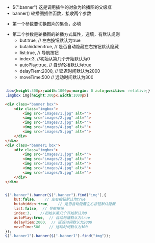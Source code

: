 - $(".banner") 这是调用插件的对象为轮播图的父级框
- banner() 轮播图插件函数，接收两个参数
+ 第一个参数要切换图片的集合，必填
- 第二个参数是轮播图的轮播方式属性，选填，有默认规则
    + but:true,    // 左右按钮默认为true
    + butahidden:true,    // 是否自动隐藏左右按钮默认隐藏
    + list:true,  // 导航按钮
    + index:3,    //初始从第几个开始默认为0
    + autoPlay:true,  // 自动轮播默认为true
    + delayTiem:2000,  // 延迟时间默认为2000
    + moveTime:500    // 远动时间默认为300
```css

.box{height:300px;width:1000px;margin: 0 auto;position: relative;}
.imgbox img{height:300px;width:1000px}
```
```html
<div class="banner box">
    <div class="imgbox">
        <img src="images/1.jpg" alt="">
        <img src="images/2.jpg" alt="">
        <img src="images/3.jpg" alt="">
        <img src="images/4.jpg" alt="">
        <img src="images/5.jpg" alt="">
    </div>
</div>
<div class="banner1 box">
    <div class="imgbox">
        <img src="images/1.jpg" alt="">
        <img src="images/2.jpg" alt="">
        <img src="images/3.jpg" alt="">
        <img src="images/4.jpg" alt="">
        <img src="images/5.jpg" alt="">
    </div>
</div>
```
```js

$(".banner").banner($(".banner").find("img"),{
    but:false,    // 左右按钮默认为true
    butahidden:true,    // 是否自动隐藏左右按钮默认隐藏
    list:false,  // 导航按钮
    index:3,    //初始从第几个开始默认为0
    autoPlay:true,  // 自动轮播默认为true
    delayTiem:2000,  // 延迟时间默认为2000
    moveTime:500    // 远动时间默认为300
});
$(".banner1").banner($(".banner1").find("img"));


```

